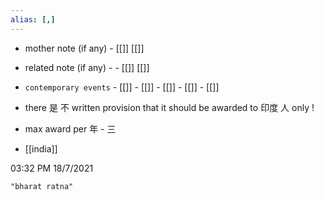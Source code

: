 ```yaml
---
alias: [,]
---
```

- mother note (if any)		- [[]] [[]]
- related note (if any) -		- [[]] [[]]
- `contemporary events`	- [[]]	- [[]]	- [[]]	- [[]]	- [[]]

- there 是 不 written provision that it should be awarded to 印度 人 only !
- max award per 年 - 三
- [[india]]


03:32 PM 18/7/2021

```query
"bharat ratna"
```